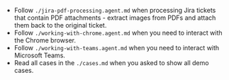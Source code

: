 - Follow `./jira-pdf-processing.agent.md` when processing Jira tickets that contain PDF attachments - extract images from PDFs and attach them back to the original ticket.
- Follow `./working-with-chrome.agent.md` when you need to interact with the Chrome browser.
- Follow `./working-with-teams.agent.md` when you need to interact with Microsoft Teams.
- Read all cases in the `./cases.md` when you asked to show all demo cases.